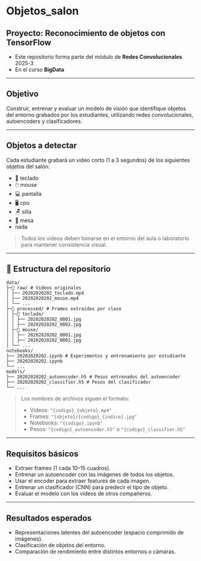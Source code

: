 # Objetos_salon
## Proyecto: Reconocimiento de objetos con TensorFlow

* Este repositorio forma parte del módulo de **Redes Convolucionales** 2025-3
* En el curso **BigData**

---

## Objetivo
Construir, entrenar y evaluar un modelo de visión que identifique objetos del entorno grabados por los estudiantes, utilizando redes convolucionales, autoencoders y clasificadores.

---

## Objetos a detectar
Cada estudiante grabará un video corto (1 a 3 segundos) de los siguientes objetos del salón:

- 🧰 teclado  
- 🖱️ mouse  
- 💻 pantalla  
- 🖥️ cpu  
- 🪑 silla  
- 🧫 mesa
-  nada

>  Todos los videos deben tomarse en el entorno del aula o laboratorio para mantener consistencia visual.

---

## 📁 Estructura del repositorio

```
data/
├─📁 raw/ # Videos originales
│ ├── 20202020202_teclado.mp4
│ ├── 20202020202_mouse.mp4
│ └── ...
├─📁 processed/ # Frames extraídos por clase
│ ├─📁 teclado/
│ │ ├── 20202020202_0001.jpg
│ │ ├── 20202020202_0002.jpg
│ ├─📁 mouse/
│ │ ├── 20202020202_0001.jpg
│ │ ├── 20202020202_0002.jpg
│ └── ...
notebooks/
├── 20202020202.ipynb # Experimentos y entrenamiento por estudiante
├── 20202020202.ipynb
└── ...
models/
├── 20202020202_autoencoder.h5 # Pesos entrenados del autoencoder
├── 20202020202_classifier.h5 # Pesos del clasificador
└── ...
```

>  Los nombres de archivos siguen el formato:
> - Videos: `"{codigo}_{objeto}.mp4"`
> - Frames: `"{objeto}/{codigo}_{indice}.jpg"`
> - Notebooks: `"{codigo}.ipynb"`
> - Pesos: `"{codigo}_autoencoder.h5"` o `"{codigo}_classifier.h5"`

---


## Requisitos básicos

* Extraer frames (1 cada 10–15 cuadros).
* Entrenar un autoencoder con las imágenes de todos los objetos.
* Usar el encoder para extraer features de cada imagen.
* Entrenar un clasificador (CNN) para predecir el tipo de objeto.
* Evaluar el modelo con los videos de otros compañeros.

---

## Resultados esperados
* Representaciones latentes del autoencoder (espacio comprimido de imágenes).
* Clasificación de objetos del entorno.
* Comparación de rendimiento entre distintos entornos o cámaras.
